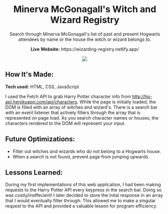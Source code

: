 <div align="center">
  <h1>Minerva McGonagall's Witch and Wizard Registry</h1>
  <p>Search through Minerva McGonagall's list of past and present Hogwarts attendees by name or the house the witch or wizard belongs to.</p>
  <p><b>Live Website:</b> https://wizarding-registry.netlify.app/</p>
</div>

<div align="center">
  <img src="https://user-images.githubusercontent.com/77141303/168927600-546eba1a-b78c-4481-a4f3-48aee7ea0c75.gif">
</div>


## How It's Made:

**Tech used:** HTML, CSS, JavaScript

I used the Fetch API to grab Harry Potter character info from http://hp-api.herokuapp.com/api/characters. While the page is initially loaded, the DOM is filled with an array of witches and wizard's. There is a search bar with an event listener that actively filters through the array that is represented on page load. As you search character names or houses, the characters rendered to the DOM will represent your input.

## Future Optimizations:

<ul>
  <li>Filter out witches and wizards who do not belong to a Hogwarts house.</li>
  <li>When a search is not found, prevent page from jumping upwards.</li>
</ul>

## Lessons Learned:

During my first implementations of this web application, I had been making requests to the Harry Potter API every keypress in the search bar. Doing so was costly/ineffecient! I later decided to store the inital response in an array that I would eventually filter through. This allowed me to make a singular request to the API and provided a valuable lesson for program efficiency.
